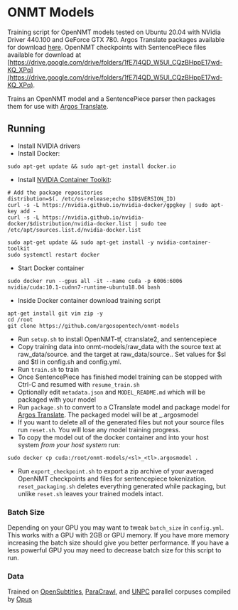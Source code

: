 # ONMT Models

Training script for OpenNMT models tested on Ubuntu 20.04 with NVidia Driver 440.100 and GeForce GTX 780. Argos Translate packages available for download [here](https://drive.google.com/drive/folders/11wxM3Ze7NCgOk_tdtRjwet10DmtvFu3i). OpenNMT checkpoints with SentencePiece files available for download at [https://drive.google.com/drive/folders/1fE7I4QD_W5Ul_CQzBHppE17wd-KQ_XPq](https://drive.google.com/drive/folders/1fE7I4QD_W5Ul_CQzBHppE17wd-KQ_XPq).

Trains an OpenNMT model and a SentencePiece parser then packages them for use with [Argos Translate](https://github.com/argosopentech/argos-translate). 

## Running
- Install NVIDIA drivers
- Install Docker:
```
sudo apt-get update && sudo apt-get install docker.io
```
- Install [NVIDIA Container Toolkit](https://github.com/NVIDIA/nvidia-docker):
```
# Add the package repositories
distribution=$(. /etc/os-release;echo $ID$VERSION_ID)
curl -s -L https://nvidia.github.io/nvidia-docker/gpgkey | sudo apt-key add -
curl -s -L https://nvidia.github.io/nvidia-docker/$distribution/nvidia-docker.list | sudo tee /etc/apt/sources.list.d/nvidia-docker.list

sudo apt-get update && sudo apt-get install -y nvidia-container-toolkit
sudo systemctl restart docker
```
- Start Docker container 
```
sudo docker run --gpus all -it --name cuda -p 6006:6006 nvidia/cuda:10.1-cudnn7-runtime-ubuntu18.04 bash
```
- Inside Docker container download training script 
```
apt-get install git vim zip -y
cd /root
git clone https://github.com/argosopentech/onmt-models
```
- Run ```setup.sh``` to install OpenNMT-tf, ctranslate2, and sentencepiece
- Copy training data into onmt-models/raw_data with the source text at raw_data/source.<sl> and the target at raw_data/source.<tl>. Set values for $sl and $tl in config.sh and config.yml. 
- Run ```train.sh``` to train
- Once SentencePiece has finished model training can be stopped with Ctrl-C and resumed with ```resume_train.sh```
- Optionally edit ```metadata.json``` and ```MODEL_README.md``` which will be packaged with your model
- Run ```package.sh``` to convert to a CTranslate model and package model for [Argos Translate](https://github.com/argosopentech/argos-translate). The packaged model will be at <sl>_<tl>.argosmodel
- If you want to delete all of the generated files but not your source files run ```reset.sh```. You will lose any model training progress.
- To copy the model out of the docker container and into your host system *from your host system* run:
```
sudo docker cp cuda:/root/onmt-models/<sl>_<tl>.argosmodel .
```
- Run ```export_checkpoint.sh``` to export a zip archive of your averaged OpenNMT checkpoints and files for sentencepiece tokenization. ```reset_packaging.sh``` deletes everything generated while packaging, but unlike ```reset.sh``` leaves your trained models intact.

### Batch Size
Depending on your GPU you may want to tweak ```batch_size``` in ```config.yml```. This works with a GPU with 2GB or GPU memory. If you have more memory increasing the batch size should give you better performance. If you have a less powerful GPU you may need to decrease batch size for this script to run.

### Data
Trained on [OpenSubtitles](opus.nlpl.eu/OpenSubtitles.php), [ParaCrawl](http://opus.nlpl.eu/ParaCrawl.php), and [UNPC](http://opus.nlpl.eu/UNPC.php) parallel corpuses compiled by [Opus](http://opus.nlpl.eu/index.php)
 
